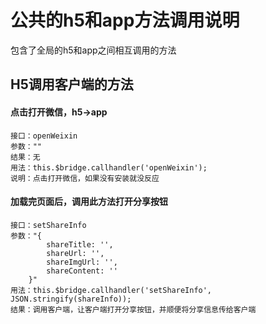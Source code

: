 <!-- 模块大标题 -->
# 公共的h5和app方法调用说明
<!-- 模块说明 -->
包含了全局的h5和app之间相互调用的方法


<!-- 页面bridge交互说明 -->
## H5调用客户端的方法
#### 点击打开微信，h5→app
```
接口：openWeixin
参数：""
结果：无
用法：this.$bridge.callhandler('openWeixin');
说明：点击打开微信，如果没有安装就没反应
```
#### 加载完页面后，调用此方法打开分享按钮
```
接口：setShareInfo
参数："{
        shareTitle: '',
        shareUrl: '',
        shareImgUrl: '',
        shareContent: ''
    }"
用法：this.$bridge.callhandler('setShareInfo', JSON.stringify(shareInfo));
结果：调用客户端，让客户端打开分享按钮，并顺便将分享信息传给客户端
```
